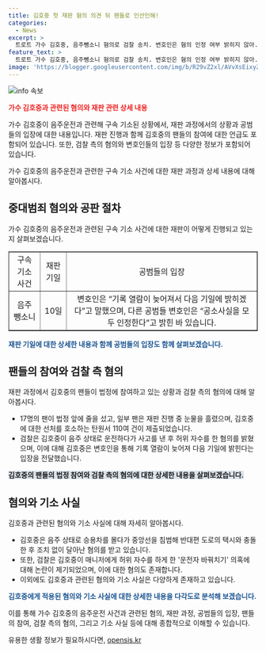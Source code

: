 ```yaml
---
title: 김호중 첫 재판 혐의 의견 뒤 팬들로 인산인해!
categories:
  - News
excerpt: >
  트로트 가수 김호중, 음주뺑소니 혐의로 검찰 송치. 변호인은 혐의 인정 여부 밝히지 않아. 재판부 17명 팬 등 방청석 가득참석, 국민참여 재판 희망 않아. 검찰 음주운전 혐의 제외, 운전자 바꿔치기 의혹 논란. 김씨는 현재 구속 상태, 다음 재판은 다음 달 열릴 예정.
feature_text: >
  트로트 가수 김호중, 음주뺑소니 혐의로 검찰 송치. 변호인은 혐의 인정 여부 밝히지 않아. 재판부 17명 팬 등 방청석 가득참석, 국민참여 재판 희망 않아. 검찰 음주운전 혐의 제외, 운전자 바꿔치기 의혹 논란. 김씨는 현재 구속 상태, 다음 재판은 다음 달 열릴 예정.
image: 'https://blogger.googleusercontent.com/img/b/R29vZ2xl/AVvXsEixyZcFfHzMRdzZMjFBmAUKJYCLCGyLL1o632UiGVXcaFdKo_bkvkuCioo0uUKlGfBVcT3P84aROyZIXSBEx3Aw5nCQ3pTgDom1WDC4m8eifvWiAmWEEVb4x6G_l8C0QH225ldMjyaFvpxGEBGNO37VmDTDMHGhJPq73UglMfDca1-0aw/s1600/blogspot.png'
---
```


<p><img src="https://blogger.googleusercontent.com/img/b/R29vZ2xl/AVvXsEixyZcFfHzMRdzZMjFBmAUKJYCLCGyLL1o632UiGVXcaFdKo_bkvkuCioo0uUKlGfBVcT3P84aROyZIXSBEx3Aw5nCQ3pTgDom1WDC4m8eifvWiAmWEEVb4x6G_l8C0QH225ldMjyaFvpxGEBGNO37VmDTDMHGhJPq73UglMfDca1-0aw/s1600/blogspot.png" alt="info 속보" /></p>

<p><b><span style="color: #ee2323;">가수 김호중과 관련된 혐의와 재판 관련 상세 내용</span></b></p>

<p>가수 김호중이 음주운전과 관련해 구속 기소된 상황에서, 재판 과정에서의 상황과 공범들의 입장에 대한 내용입니다. 재판 진행과 함께 김호중의 팬들의 참여에 대한 언급도 포함되어 있습니다. 또한, 검찰 측의 혐의와 변호인들의 입장 등 다양한 정보가 포함되어 있습니다.</p>

<p data-ke-size="size16">가수 김호중의 음주운전과 관련한 구속 기소 사건에 대한 재판 과정과 상세 내용에 대해 알아봅시다.</p>

<h2 data-ke-size="size26">중대범죄 혐의와 공판 절차</h2>

<p>가수 김호중의 음주운전과 관련된 구속 기소 사건에 대한 재판이 어떻게 진행되고 있는지 살펴보겠습니다.</p>

<table style="width: 100%;" border="1">
<tbody>
<tr>
<td style="text-align: center;">구속 기소 사건</td>
<td style="text-align: center;">재판 기일</td>
<td style="text-align: center;">공범들의 입장</td>
</tr>
<tr>
<td style="text-align: center;">음주 뺑소니</td>
<td style="text-align: center;">10일</td>
<td style="text-align: center;">변호인은 “기록 열람이 늦어져서 다음 기일에 밝히겠다”고 말했으며, 다른 공범들 변호인은 “공소사실을 모두 인정한다”고 밝힌 바 있습니다.</td>
</tr>
</tbody>
</table>

<p><b><span style="color: #1a5490;">재판 기일에 대한 상세한 내용과 함께 공범들의 입장도 함께 살펴보겠습니다.</span></b></p>

<h2 data-ke-size="size26">팬들의 참여와 검찰 측 혐의</h2>

<p>재판 과정에서 김호중의 팬들이 법정에 참여하고 있는 상황과 검찰 측의 혐의에 대해 알아봅시다.</p>

<ul>
<li>17명의 팬이 법정 앞에 줄을 섰고, 일부 팬은 재판 진행 중 눈물을 흘렸으며, 김호중에 대한 선처를 호소하는 탄원서 110여 건이 제출되었습니다.</li>
<li>검찰은 김호중이 음주 상태로 운전하다가 사고를 낸 후 허위 자수를 한 혐의를 밝혔으며, 이에 대해 김호중은 변호인을 통해 기록 열람이 늦어져 다음 기일에 밝힌다는 입장을 전달했습니다.</li>
</ul>

<p><b><span style="background-color: #21538527;">김호중의 팬들의 법정 참여와 검찰 측의 혐의에 대한 상세한 내용을 살펴보겠습니다.</span></b></p>

<h2 data-ke-size="size26">혐의와 기소 사실</h2>

<p>김호중과 관련된 혐의와 기소 사실에 대해 자세히 알아봅시다.</p>

<ul>
<li>김호중은 음주 상태로 승용차를 몰다가 중앙선을 침범해 반대편 도로의 택시와 충돌한 후 조치 없이 달아난 혐의를 받고 있습니다.</li>
<li>또한, 검찰은 김호중이 매니저에게 허위 자수를 하게 한 '운전자 바꿔치기' 의혹에 대해 논란이 제기되었으며, 이에 대한 혐의도 존재합니다.</li>
<li>이외에도 김호중과 관련된 혐의와 기소 사실은 다양하게 존재하고 있습니다.</li>
</ul>

<p><b><span style="color: #1a5490;">김호중에게 적용된 혐의와 기소 사실에 대한 상세한 내용을 다각도로 분석해 보겠습니다.</span></b></p>

<p>이를 통해 가수 김호중의 음주운전 사건과 관련된 혐의, 재판 과정, 공범들의 입장, 팬들의 참여, 검찰 측의 혐의, 그리고 기소 사실 등에 대해 종합적으로 이해할 수 있습니다.</p>
유용한 생활 정보가 필요하시다면, <a href="https://opensis.kr" rel="dofollow">opensis.kr</a>


